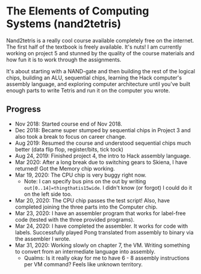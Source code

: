 # The Elements of Computing Systems (nand2tetris)
Nand2tetris is a really cool course available completely free on the internet. The first half of the textbook is freely available. It's nuts! I am currently working on project 5 and stunned by the quality of the course materials and how fun it is to work through the assignments. 

It's about starting with a NAND-gate and then building the rest of the logical chips, building an ALU, sequential chips, learning the Hack computer's assembly language, and exploring computer architecture until you've built enough parts to write Tetris and run it on the computer you wrote. 

## Progress

- Nov 2018: Started course end of Nov 2018.
- Dec 2018: Became super stumped by sequential chips in Project 3 and also took a break to focus on career change. 
- Aug 2019: Resumed the course and understood sequential chips much better (data flip flop, register/bits, tick tock)
- Aug 24, 2019: Finished project 4, the intro to Hack assembly language.
- Mar 2020: After a long break due to switching gears to Skiena, I have returned! Got the Memory chip working.
- Mar 19, 2020: The CPU chip is very buggy right now.
    - Note: I can specify bus pins on the out by writing `out[0..14]=thingthatis15wide`. I didn't know (or forgot) I could do it on the left side too.
- Mar 20, 2020: The CPU chip passes the test script! Also, have completed joining the three parts into the Computer chip.
- Mar 23, 2020: I have an assembler program that works for label-free code (tested with the three provided programs).
- Mar 24, 2020: I have completed the assembler. It works for code with labels. Successfully played Pong translated from assembly to binary via the assembler I wrote.
- Mar 31, 2020: Working slowly on chapter 7, the VM. Writing something to convert from an intermediate language into assembly.
    - Qualms: Is it really okay for me to have 6 - 8 assembly instructions per VM command? Feels like unknown territory.